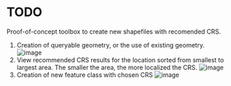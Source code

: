 # TODO

Proof-of-concept toolbox to create new shapefiles with recomended CRS.

1. Creation of queryable geometry, or the use of existing geometry. ![image](https://user-images.githubusercontent.com/55674113/120547042-93743080-c3be-11eb-9efb-5f70474d7fd2.png)
2. View recommended CRS results for the location sorted from smallest to largest area. The smaller the area, the more localized the CRS. ![image](https://user-images.githubusercontent.com/55674113/120547273-dfbf7080-c3be-11eb-9c3d-ec6a715dbba2.png)
3. Creation of new feature class with chosen CRS ![image](https://user-images.githubusercontent.com/55674113/120547361-fe256c00-c3be-11eb-822a-87aad0c7ca12.png)
